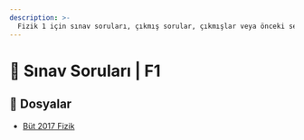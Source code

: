 ```yaml
---
description: >-
  Fizik 1 için sınav soruları, çıkmış sorular, çıkmışlar veya önceki senelerde çıkan sorular
---
```


# 📃 Sınav Soruları \| F1


## 📂 Dosyalar

<!--YPackage.YGitbookIntegration-tarafından-otomatik-oluşturulmuştur-->

- [Büt 2017 Fizik](B%C3%BCt%202017%20Fizik.pdf)

<!--YPackage.YGitbookIntegration-tarafından-otomatik-oluşturulmuştur-->
